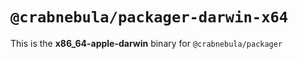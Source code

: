 # `@crabnebula/packager-darwin-x64`

This is the **x86_64-apple-darwin** binary for `@crabnebula/packager`
